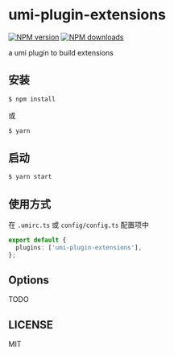 # umi-plugin-extensions

[![NPM version](https://img.shields.io/npm/v/umi-plugin-extensions.svg?style=flat)](https://npmjs.org/package/umi-plugin-extensions) [![NPM downloads](http://img.shields.io/npm/dm/umi-plugin-extensions.svg?style=flat)](https://npmjs.org/package/umi-plugin-extensions)

a umi plugin to build extensions

## 安装

```bash
$ npm install
```

或

```bash
$ yarn
```

## 启动

```bash
$ yarn start
```

## 使用方式

在 `.umirc.ts` 或 `config/config.ts` 配置项中

```ts
export default {
  plugins: ['umi-plugin-extensions'],
};
```

## Options

TODO

## LICENSE

MIT
